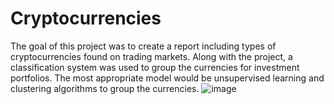 # Cryptocurrencies
The goal of this project was to create a report including types of cryptocurrencies found on trading markets. Along with the project, a classification system was used to group the currencies for investment portfolios. The most appropriate model would be unsupervised learning and clustering algorithms to group the currencies.
![image](https://user-images.githubusercontent.com/94254736/167271154-e9facd48-317c-4dc0-b7a3-19796addab4e.png)
